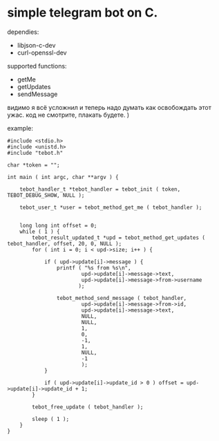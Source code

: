 # simple telegram bot on C.

dependies:
* libjson-c-dev
* curl-openssl-dev

supported functions:
* getMe
* getUpdates
* sendMessage

видимо я всё усложнил и теперь надо думать как освобождать этот ужас. код не смотрите, плакать будете. )

example:
```
#include <stdio.h>
#include <unistd.h>
#include "tebot.h"

char *token = "";

int main ( int argc, char **argv ) {

	tebot_handler_t *tebot_handler = tebot_init ( token, TEBOT_DEBUG_SHOW, NULL );

	tebot_user_t *user = tebot_method_get_me ( tebot_handler );


	long long int offset = 0;
	while ( 1 ) {
		tebot_result_updated_t *upd = tebot_method_get_updates ( tebot_handler, offset, 20, 0, NULL );
		for ( int i = 0; i < upd->size; i++ ) {

			if ( upd->update[i]->message ) {
				printf ( "%s from %s\n",
						upd->update[i]->message->text,
						upd->update[i]->message->from->username
				       );

				tebot_method_send_message ( tebot_handler,
						upd->update[i]->message->from->id,
						upd->update[i]->message->text,
						NULL,
						NULL,
						1,
						0,
						-1,
						1,
						NULL,
						-1
						);
			}

			if ( upd->update[i]->update_id > 0 ) offset = upd->update[i]->update_id + 1;
		}

		tebot_free_update ( tebot_handler );
		
		sleep ( 1 );
	}
}
```

